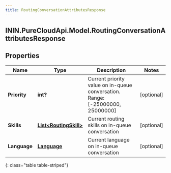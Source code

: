 ```yaml
---
title: RoutingConversationAttributesResponse
---
```

## ININ.PureCloudApi.Model.RoutingConversationAttributesResponse

## Properties

|Name | Type | Description | Notes|
|------------ | ------------- | ------------- | -------------|
| **Priority** | **int?** | Current priority value on in-queue conversation. Range:[-25000000, 25000000] | [optional] |
| **Skills** | [**List&lt;RoutingSkill&gt;**](RoutingSkill.html) | Current routing skills on in-queue conversation | [optional] |
| **Language** | [**Language**](Language.html) | Current language on in-queue conversation | [optional] |
{: class="table table-striped"}


